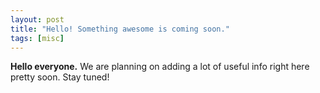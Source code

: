 ```yaml
---
layout: post
title: "Hello! Something awesome is coming soon."
tags: [misc]
---
```


**Hello everyone.** We are planning on adding a lot of useful info right here pretty soon. Stay tuned!
